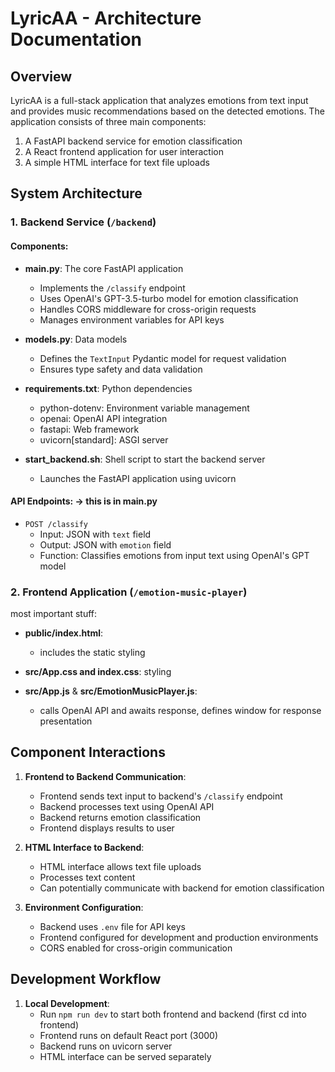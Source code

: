 # LyricAA - Architecture Documentation

## Overview
LyricAA is a full-stack application that analyzes emotions from text input and provides music recommendations based on the detected emotions. The application consists of three main components:
1. A FastAPI backend service for emotion classification
2. A React frontend application for user interaction
3. A simple HTML interface for text file uploads




## System Architecture

### 1. Backend Service (`/backend`)

#### Components:
- **main.py**: The core FastAPI application
  - Implements the `/classify` endpoint
  - Uses OpenAI's GPT-3.5-turbo model for emotion classification
  - Handles CORS middleware for cross-origin requests
  - Manages environment variables for API keys

- **models.py**: Data models
  - Defines the `TextInput` Pydantic model for request validation
  - Ensures type safety and data validation

- **requirements.txt**: Python dependencies
  - python-dotenv: Environment variable management
  - openai: OpenAI API integration
  - fastapi: Web framework
  - uvicorn[standard]: ASGI server

- **start_backend.sh**: Shell script to start the backend server
  - Launches the FastAPI application using uvicorn

#### API Endpoints: -> this is in main.py
- `POST /classify`
  - Input: JSON with `text` field
  - Output: JSON with `emotion` field
  - Function: Classifies emotions from input text using OpenAI's GPT model




### 2. Frontend Application (`/emotion-music-player`)
most important stuff:
- **public/index.html**:
    - includes the static styling 

- **src/App.css and index.css**: styling 

- **src/App.js** & **src/EmotionMusicPlayer.js**: 
    - calls OpenAI API and awaits response, defines window for response presentation




## Component Interactions

1. **Frontend to Backend Communication**:
   - Frontend sends text input to backend's `/classify` endpoint
   - Backend processes text using OpenAI API
   - Backend returns emotion classification
   - Frontend displays results to user

2. **HTML Interface to Backend**:
   - HTML interface allows text file uploads
   - Processes text content
   - Can potentially communicate with backend for emotion classification

3. **Environment Configuration**:
   - Backend uses `.env` file for API keys
   - Frontend configured for development and production environments
   - CORS enabled for cross-origin communication




## Development Workflow

1. **Local Development**:
   - Run `npm run dev` to start both frontend and backend (first cd into frontend)
   - Frontend runs on default React port (3000)
   - Backend runs on uvicorn server
   - HTML interface can be served separately




